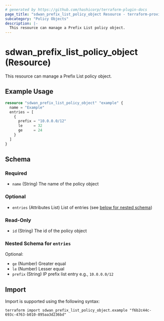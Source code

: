 ```yaml
---
# generated by https://github.com/hashicorp/terraform-plugin-docs
page_title: "sdwan_prefix_list_policy_object Resource - terraform-provider-sdwan"
subcategory: "Policy Objects"
description: |-
  This resource can manage a Prefix List policy object.
---
```


# sdwan_prefix_list_policy_object (Resource)

This resource can manage a Prefix List policy object.

## Example Usage

```terraform
resource "sdwan_prefix_list_policy_object" "example" {
  name = "Example"
  entries = [
    {
      prefix = "10.0.0.0/12"
      le     = 32
      ge     = 24
    }
  ]
}
```

<!-- schema generated by tfplugindocs -->
## Schema

### Required

- `name` (String) The name of the policy object

### Optional

- `entries` (Attributes List) List of entries (see [below for nested schema](#nestedatt--entries))

### Read-Only

- `id` (String) The id of the policy object

<a id="nestedatt--entries"></a>
### Nested Schema for `entries`

Optional:

- `ge` (Number) Greater equal
- `le` (Number) Lesser equal
- `prefix` (String) IP prefix list entry e.g., `10.0.0.0/12`

## Import

Import is supported using the following syntax:

```shell
terraform import sdwan_prefix_list_policy_object.example "f6b2c44c-693c-4763-b010-895aa3d236bd"
```
